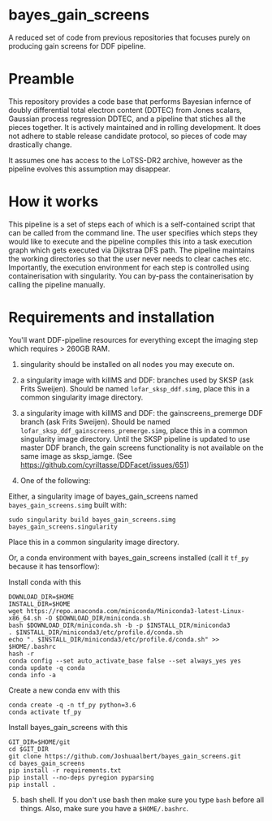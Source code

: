 # bayes_gain_screens
A reduced set of code from previous repositories that focuses purely on producing gain screens for DDF pipeline. 

# Preamble

This repository provides a code base that performs Bayesian infernce of doubly differential total electron content (DDTEC) from Jones scalars, Gaussian process regression DDTEC, and a pipeline that stiches all the pieces together. It is actively maintained and in rolling development. It does not adhere to stable release candidate protocol, so pieces of code may drastically change.

It assumes one has access to the LoTSS-DR2 archive, however as the pipeline evolves this assumption may disappear.

# How it works

This pipeline is a set of steps each of which is a self-contained script that can be called from the command line. The user specifies which steps they would like to execute and the pipeline compiles this into a task execution graph which gets executed via Dijkstraa DFS path. The pipeline maintains the working directories so that the user never needs to clear caches etc. Importantly, the execution environment for each step is controlled using containerisation with singularity. You can by-pass the containerisation by calling the pipeline manually.

# Requirements and installation

You'll want DDF-pipeline resources for everything except the imaging step which requires > 260GB RAM.

1. singularity should be installed on all nodes you may execute on.

2. a singularity image with killMS and DDF: branches used by SKSP (ask Frits Sweijen). Should be named `lofar_sksp_ddf.simg`, place this in a common singularity image directory.

3. a singularity image with killMS and DDF: the gainscreens_premerge DDF branch (ask Frits Sweijen). Should be named `lofar_sksp_ddf_gainscreens_premerge.simg`, place this in a common singularity image directory. Until the SKSP pipeline is updated to use master DDF branch, the gain screens functionality is not available on the same image as sksp_iamge. (See https://github.com/cyriltasse/DDFacet/issues/651)

4. One of the following:

Either, a singularity image of bayes_gain_screens named `bayes_gain_screens.simg` built with:

```
sudo singularity build bayes_gain_screens.simg bayes_gain_screens.singularity
```

Place this in a common singularity image directory.

Or, a conda environment with bayes_gain_screens installed (call it `tf_py` because it has tensorflow):

Install conda with this

```
DOWNLOAD_DIR=$HOME
INSTALL_DIR=$HOME
wget https://repo.anaconda.com/miniconda/Miniconda3-latest-Linux-x86_64.sh -O $DOWNLOAD_DIR/miniconda.sh
bash $DOWNLOAD_DIR/miniconda.sh -b -p $INSTALL_DIR/miniconda3
. $INSTALL_DIR/miniconda3/etc/profile.d/conda.sh
echo ". $INSTALL_DIR/miniconda3/etc/profile.d/conda.sh" >> $HOME/.bashrc
hash -r 
conda config --set auto_activate_base false --set always_yes yes
conda update -q conda
conda info -a
```

Create a new conda env with this

```
conda create -q -n tf_py python=3.6
conda activate tf_py
```

Install bayes_gain_screens with this
```
GIT_DIR=$HOME/git
cd $GIT_DIR
git clone https://github.com/Joshuaalbert/bayes_gain_screens.git
cd bayes_gain_screens
pip install -r requirements.txt
pip install --no-deps pyregion pyparsing
pip install .
```

5. bash shell. If you don't use bash then make sure you type `bash` before all things. Also, make sure you have a `$HOME/.bashrc`.


